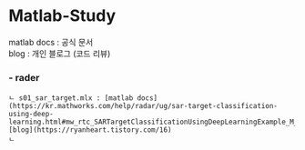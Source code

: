 # Matlab-Study
matlab docs : 공식 문서  
blog : 개인 블로그 (코드 리뷰)  

### - rader  
    ㄴ s01_sar_target.mlx : [matlab docs](https://kr.mathworks.com/help/radar/ug/sar-target-classification-using-deep-learning.html#mw_rtc_SARTargetClassificationUsingDeepLearningExample_M_65EF9A8A), [blog](https://ryanheart.tistory.com/16)  
    ㄴ